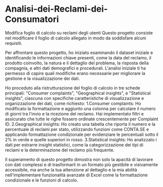 # Analisi-dei-Reclami-dei-Consumatori

Modifica foglio di calcolo su reclami degli utenti
Questo progetto consiste nel modificare il foglio di calcolo allegato in modo da soddisfare alcuni requisiti.


Per affrontare questo progetto, ho iniziato esaminando il dataset iniziale e identificando le informazioni chiave presenti, come la data del reclamo, il prodotto coinvolto, la natura e il dettaglio del problema, la risposta della compagnia, e altri dati demografici e procedurali.
L'analisi iniziale ti ha permesso di capire quali modifiche erano necessarie per migliorare la gestione e la visualizzazione dei dati.

Ho proceduto alla ristrutturazione del foglio di calcolo in tre schede principali: "Consumer complaints", "Geographical insights", e "Statistical insights", ciascuna con specifiche caratteristiche di visualizzazione e organizzazione dei dati, come richiesto:
1.Consumer complaints: Ho modificato la formattazione e aggiunto una colonna per calcolare il numero di giorni tra l'invio e la ricezione del reclamo. Hai implementato filtri e assicurato che tutte le righe fossero ordinate crescentemente per Complaint ID.
2.Geographical insights: Ho creato una tabella che riporta il numero e la percentuale di reclami per stato, utilizzando funzioni come CONTA.SE e applicando formattazione condizionale per evidenziare le percentuali sotto il 2% in verde e quelle superiori in rosso.
3.Statistical insights: Ho analizzato i dati per estrarre insight statistici, come la categorizzazione dei tipi di reclami e la determinazione del reclamo più frequente.

Il superamento di questo progetto dimostra non solo la apacità di lavorare con dati complessi e di trasformarli in un formato più gestibile e visivamente accessibile, 
ma anche la tua attenzione al dettaglio e la mia abilità nell'implementare funzionalità avanzate di Excel come la formattazione condizionale e le funzioni di calcolo. 
